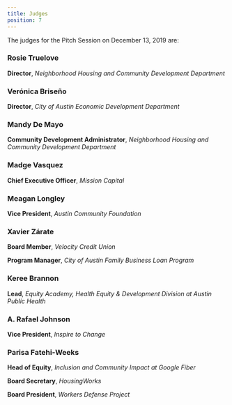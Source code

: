 ```yaml
---
title: Judges
position: 7
---
```


The judges for the Pitch Session on December 13, 2019 are: 

### Rosie Truelove
**Director**, *Neighborhood Housing and Community Development Department*


### Verónica Briseño 
**Director**, *City of Austin Economic Development Department*


### Mandy De Mayo 
**Community Development Administrator**, *Neighborhood Housing and Community Development Department*


### Madge Vasquez  
**Chief Executive Officer**, *Mission Capital*


### Meagan Longley
**Vice President**, *Austin Community Foundation*


### Xavier Zárate
**Board Member**, *Velocity Credit Union*

**Program Manager**, *City of Austin Family Business Loan Program*


### Keree Brannon
**Lead**, *Equity Academy, Health Equity & Development Division at Austin Public Health*

### A. Rafael Johnson
**Vice President**, *Inspire to Change*


### Parisa Fatehi-Weeks
**Head of Equity**, *Inclusion and Community Impact at Google Fiber*

**Board Secretary**, *HousingWorks*

**Board President**, *Workers Defense Project*
